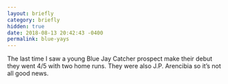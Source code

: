 ```yaml
---
layout: briefly
category: briefly
hidden: true
date: 2018-08-13 20:42:43 -0400
permalink: blue-yays
---
```


The last time I saw a young Blue Jay Catcher prospect make their debut they went 4/5 with two home runs. They were also J.P. Arencibia so it’s not all good news. 